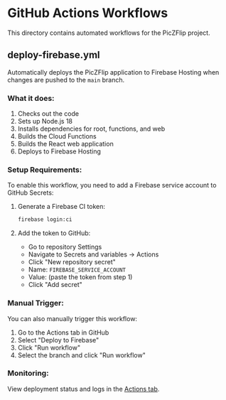 # GitHub Actions Workflows

This directory contains automated workflows for the PicZFlip project.

## deploy-firebase.yml

Automatically deploys the PicZFlip application to Firebase Hosting when changes are pushed to the `main` branch.

### What it does:

1. Checks out the code
2. Sets up Node.js 18
3. Installs dependencies for root, functions, and web
4. Builds the Cloud Functions
5. Builds the React web application
6. Deploys to Firebase Hosting

### Setup Requirements:

To enable this workflow, you need to add a Firebase service account to GitHub Secrets:

1. Generate a Firebase CI token:
   ```bash
   firebase login:ci
   ```

2. Add the token to GitHub:
   - Go to repository Settings
   - Navigate to Secrets and variables → Actions
   - Click "New repository secret"
   - Name: `FIREBASE_SERVICE_ACCOUNT`
   - Value: (paste the token from step 1)
   - Click "Add secret"

### Manual Trigger:

You can also manually trigger this workflow:
1. Go to the Actions tab in GitHub
2. Select "Deploy to Firebase"
3. Click "Run workflow"
4. Select the branch and click "Run workflow"

### Monitoring:

View deployment status and logs in the [Actions tab](https://github.com/shawstintshop/PicZFlip/actions).
